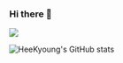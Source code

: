 ### Hi there 👋
<a href="https://www.notion.so/Heekyoung-f148fa9e02ee4d379538f000b9dc4d20" target="_blank"><img src="https://img.shields.io/badge/Notion-000000?style=flat-square&logo=Notion&logoColor=#ffffff"/></a>

![HeeKyoung's GitHub stats](https://github-readme-stats.vercel.app/api?username=HKLeeeee&show_icons=true&theme=radical)

<!--
**HKLeeeee/HKLeeeee** is a ✨ _special_ ✨ repository because its `README.md` (this file) appears on your GitHub profile.

Here are some ideas to get you started:

- 🔭 I’m currently working on ...
- 🌱 I’m currently learning ...
- 👯 I’m looking to collaborate on ...
- 🤔 I’m looking for help with ...
- 💬 Ask me about ...
- 📫 How to reach me: ...
- 😄 Pronouns: ...
- ⚡ Fun fact: ...
-->
<!--
**HKLeeeee/HKLeeeee** is a ✨ _special_ ✨ repository because its `README.md` (this file) appears on your GitHub profile.

Here are some ideas to get you started:

- 🔭 I’m currently working on ...
- 🌱 I’m currently learning ...
- 👯 I’m looking to collaborate on ...
- 🤔 I’m looking for help with ...
- 💬 Ask me about ...
- 📫 How to reach me: ...
- 😄 Pronouns: ...
- ⚡ Fun fact: ...
-->
